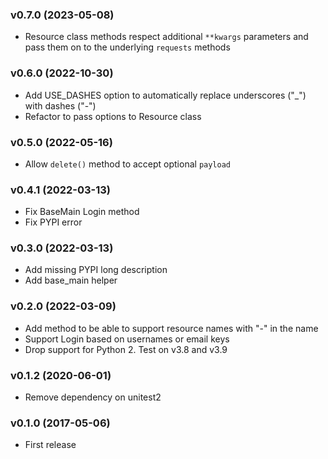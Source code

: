 ### v0.7.0 (2023-05-08)

  * Resource class methods respect additional `**kwargs` parameters and pass them on to the underlying `requests` methods

### v0.6.0 (2022-10-30)

  * Add USE_DASHES option to automatically replace underscores ("_") with dashes ("-")
  * Refactor to pass options to Resource class

### v0.5.0 (2022-05-16)

  * Allow `delete()` method to accept optional `payload`

### v0.4.1 (2022-03-13)

  * Fix BaseMain Login method
  * Fix PYPI error

### v0.3.0 (2022-03-13)

  * Add missing PYPI long description
  * Add base_main helper

### v0.2.0 (2022-03-09)

  * Add method to be able to support resource names with "-" in the name
  * Support Login based on usernames or email keys
  * Drop support for Python 2. Test on v3.8 and v3.9

### v0.1.2 (2020-06-01)

  * Remove dependency on unitest2

### v0.1.0 (2017-05-06)

  * First release
